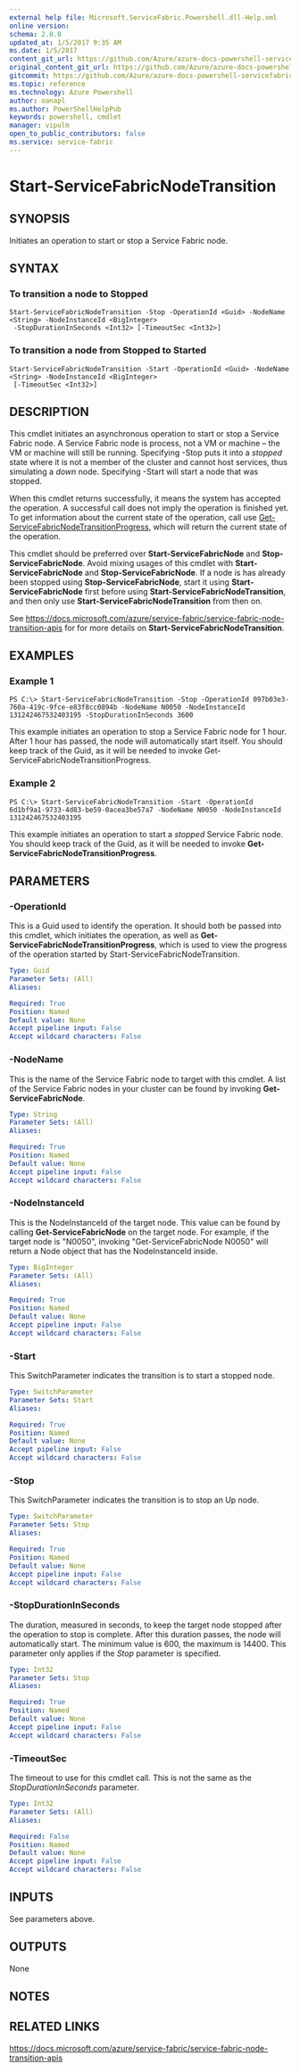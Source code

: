 ```yaml
---
external help file: Microsoft.ServiceFabric.Powershell.dll-Help.xml
online version:
schema: 2.0.0
updated_at: 1/5/2017 9:35 AM
ms.date: 1/5/2017
content_git_url: https://github.com/Azure/azure-docs-powershell-servicefabric/blob/master/Service-Fabric-cmdlets/ServiceFabric/vlatest/Start-ServiceFabricNodeTransition.md
original_content_git_url: https://github.com/Azure/azure-docs-powershell-servicefabric/blob/master/Service-Fabric-cmdlets/ServiceFabric/vlatest/Start-ServiceFabricNodeTransition.md
gitcommit: https://github.com/Azure/azure-docs-powershell-servicefabric/blob/03aee89eb616a23e79b1299ebf31adce69ba5582/Service-Fabric-cmdlets/ServiceFabric/vlatest/Start-ServiceFabricNodeTransition.md
ms.topic: reference
ms.technology: Azure Powershell
author: oanapl
ms.author: PowerShellHelpPub
keywords: powershell, cmdlet
manager: vipulm
open_to_public_contributors: false
ms.service: service-fabric
---
```


# Start-ServiceFabricNodeTransition

## SYNOPSIS
Initiates an operation to start or stop a Service Fabric node.

## SYNTAX

### To transition a node to Stopped
```
Start-ServiceFabricNodeTransition -Stop -OperationId <Guid> -NodeName <String> -NodeInstanceId <BigInteger>
 -StopDurationInSeconds <Int32> [-TimeoutSec <Int32>]
```

### To transition a node from Stopped to Started
```
Start-ServiceFabricNodeTransition -Start -OperationId <Guid> -NodeName <String> -NodeInstanceId <BigInteger>
 [-TimeoutSec <Int32>]
```

## DESCRIPTION

This cmdlet initiates an asynchronous operation to start or stop a Service Fabric node.  A Service Fabric node is process, not a VM or machine – the VM or machine will still be running.  Specifying -Stop puts it into a *stopped* state where it is not a member of the cluster and cannot host services, thus simulating a *down* node.  Specifying -Start will start a node that was stopped.

When this cmdlet returns successfully, it means the system has accepted the operation.  A successful call does not imply the operation is finished yet.  To get information about the current state of the operation, call use [Get-ServiceFabricNodeTransitionProgress](./Get-ServiceFabricNodeTransitionProgress.md), which will return the current state of the operation.  

This cmdlet should be preferred over **Start-ServiceFabricNode** and **Stop-ServiceFabricNode**.  Avoid mixing usages of this cmdlet with **Start-ServiceFabricNode** and **Stop-ServiceFabricNode**.  If a node is has already been stopped using **Stop-ServiceFabricNode**, start it using **Start-ServiceFabricNode** first before using **Start-ServiceFabricNodeTransition**, and then only use **Start-ServiceFabricNodeTransition** from then on.

See https://docs.microsoft.com/azure/service-fabric/service-fabric-node-transition-apis for for more details on **Start-ServiceFabricNodeTransition**.

## EXAMPLES

### Example 1
```
PS C:\> Start-ServiceFabricNodeTransition -Stop -OperationId 097b03e3-760a-419c-9fce-e83f8cc0894b -NodeName N0050 -NodeInstanceId 131242467532403195 -StopDurationInSeconds 3600
```

This example initiates an operation to stop a Service Fabric node for 1 hour.  After 1 hour has passed, the node will automatically start itself.  You should keep track of the Guid, as it will be needed to invoke Get-ServiceFabricNodeTransitionProgress.

### Example 2
```
PS C:\> Start-ServiceFabricNodeTransition -Start -OperationId 6d1bf9a1-9733-4d83-be59-0acea3be57a7 -NodeName N0050 -NodeInstanceId 131242467532403195
```

This example initiates an operation to start a *stopped* Service Fabric node.  You should keep track of the Guid, as it will be needed to invoke **Get-ServiceFabricNodeTransitionProgress**.

## PARAMETERS

### -OperationId
This is a Guid used to identify the operation.  It should both be passed into this cmdlet, which initiates the operation, as well as **Get-ServiceFabricNodeTransitionProgress**, which is used to view the progress of the operation started by Start-ServiceFabricNodeTransition.

```yaml
Type: Guid
Parameter Sets: (All)
Aliases:

Required: True
Position: Named
Default value: None
Accept pipeline input: False
Accept wildcard characters: False
```


### -NodeName
This is the name of the Service Fabric node to target with this cmdlet.  A list of the Service Fabric nodes in your cluster can be found by invoking **Get-ServiceFabricNode**.

```yaml
Type: String
Parameter Sets: (All)
Aliases:

Required: True
Position: Named
Default value: None
Accept pipeline input: False
Accept wildcard characters: False
```

### -NodeInstanceId

This is the NodeInstanceId of the target node.  This value can be found by calling **Get-ServiceFabricNode** on the target node.  For example, if the target node is "N0050", invoking "Get-ServiceFabricNode N0050" will return a Node object that has the NodeInstanceId inside.

```yaml
Type: BigInteger
Parameter Sets: (All)
Aliases:

Required: True
Position: Named
Default value: None
Accept pipeline input: False
Accept wildcard characters: False
```


### -Start
This SwitchParameter indicates the transition is to start a stopped node.

```yaml
Type: SwitchParameter
Parameter Sets: Start
Aliases:

Required: True
Position: Named
Default value: None
Accept pipeline input: False
Accept wildcard characters: False
```

### -Stop
This SwitchParameter indicates the transition is to stop an Up node.

```yaml
Type: SwitchParameter
Parameter Sets: Stop
Aliases:

Required: True
Position: Named
Default value: None
Accept pipeline input: False
Accept wildcard characters: False
```

### -StopDurationInSeconds
The duration, measured in seconds, to keep the target node stopped after the operation to stop is complete.  After this duration passes, the node will automatically start.  The minimum value is 600, the maximum is 14400.  This parameter only applies if the *Stop* parameter is specified.

```yaml
Type: Int32
Parameter Sets: Stop
Aliases:

Required: True
Position: Named
Default value: None
Accept pipeline input: False
Accept wildcard characters: False
```

### -TimeoutSec
The timeout to use for this cmdlet call.  This is not the same as the *StopDurationInSeconds* parameter.

```yaml
Type: Int32
Parameter Sets: (All)
Aliases:

Required: False
Position: Named
Default value: None
Accept pipeline input: False
Accept wildcard characters: False
```

## INPUTS

See parameters above.


## OUTPUTS

None

## NOTES

## RELATED LINKS

https://docs.microsoft.com/azure/service-fabric/service-fabric-node-transition-apis
